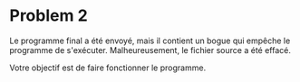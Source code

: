 # Problem 2

Le programme final a été envoyé, mais il contient un bogue qui empêche le programme de s'exécuter. Malheureusement, le fichier
source a été effacé.

Votre objectif est de faire fonctionner le programme.
